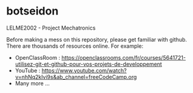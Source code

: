 # botseidon
LELME2002 - Project Mechatronics

Before making a mess on this repository, please get familiar with github. There are thousands of resources online. For example:
* OpenClassRoom : https://openclassrooms.com/fr/courses/5641721-utilisez-git-et-github-pour-vos-projets-de-developpement
* YouTube : https://www.youtube.com/watch?v=nhNq2kIvi9s&ab_channel=freeCodeCamp.org
* Many more ...


